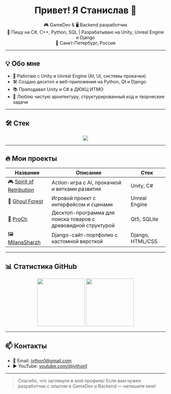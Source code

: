 <h1 align="center">Привет! Я Станислав 👋</h1>
<p align="center">
  🎮 GameDev & 🖥️ Backend разработчик <br>
  🧠 Пишу на C#, C++, Python, SQL | Разрабатываю на Unity, Unreal Engine и Django <br>
  📍 Санкт-Петербург, Россия
</p>

---

## 💡 Обо мне

- 🔧 Работаю с Unity и Unreal Engine (AI, UI, системы прокачки)
- 🛠 Создаю десктоп и веб-приложения на Python, Qt и Django
- 📚 Преподавал Unity и C# в ДЮКЦ ИТМО
- 🧩 Люблю чистую архитектуру, структурированный код и творческие задачи

---

## 🛠️ Стек

<div align="center">
  <img src="https://skillicons.dev/icons?i=unity,unreal,cs,cpp,py,django,qt,html,css,bootstrap,sqlite,postgresql,linux,git,github&perline=8" />
</div>

---

## 🔥 Мои проекты

| Название | Описание | Стек |
|---------|----------|------|
| 🎮 [Spirit of Retribution](https://github.com/Jython1/spiritOfRetribution) | Action-игра с AI, прокачкой и ветками развития | Unity, C# |
| 🌲 [Ghoul Forest](https://www.youtube.com/live/N8GFGu7QyN8?si=N6fbMp4RubNbNb5T) | Игровой проект с интерфейсом и сценами | Unreal Engine |
| 🧮 [ProCh](https://github.com/Jython1/Proch) | Десктоп-программа для поиска товаров с древовидной структурой | Qt5, SQLite |
| 🖼️ [MilanaSharzh](https://github.com/Jython1/MilanaSharzh.git) | Django-сайт-портфолио с кастомной версткой | Django, HTML/CSS |

---

## 📊 Статистика GitHub

<div align="center">
  <img src="https://github-readme-stats.vercel.app/api?username=Jython1&show_icons=true&theme=gruvbox" height="150" />
  <img src="https://github-readme-stats.vercel.app/api/top-langs/?username=Jython1&layout=compact&theme=gruvbox" height="150" />
</div>

---

## 📫 Контакты

- 📧 Email: [jython1@gmail.com](mailto:jython1@gmail.com)   
- ▶️ YouTube: [youtube.com/@jython1](https://youtube.com/@jython1?si=P3ghNetgsPKD4_gw)

---

> Спасибо, что заглянули в мой профиль! Если вам нужен разработчик с опытом в GameDev и Backend — напишите мне!
